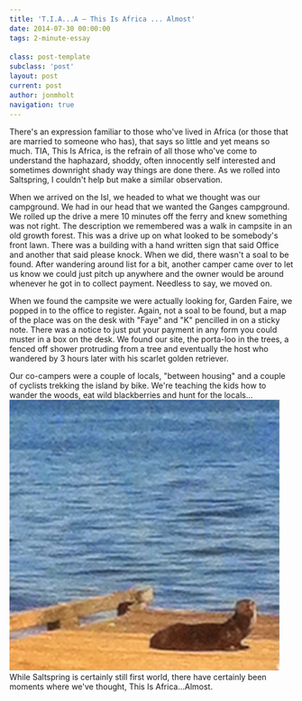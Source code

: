 ```yaml
---
title: 'T.I.A...A — This Is Africa ... Almost'
date: 2014-07-30 00:00:00 
tags: 2-minute-essay

class: post-template
subclass: 'post'
layout: post
current: post
author: jonmholt
navigation: true
---
```

There's an expression familiar to those who've lived in Africa (or those that are married to someone who has), that says so little and yet means so much. TIA, This Is Africa, is the refrain of all those who've come to understand the haphazard, shoddy, often innocently self interested and sometimes downright shady way things are done there. As we rolled into Saltspring, I couldn't help but make a similar observation.

When we arrived on the Isl, we headed to what we thought was our campground. We had in our head that we wanted the Ganges campground. We rolled up the drive a mere 10 minutes off the ferry and knew something was not right. The description we remembered was a walk in campsite in an old growth forest. This was a drive up on what looked to be somebody's front lawn. There was a building with a hand written sign that said Office and another that said please knock. When we did, there wasn't a soal to be found. After wandering around list for a bit, another camper came over to let us know we could just pitch up anywhere and the owner would be around whenever he got in to collect payment. Needless to say, we moved on. 

When we found the campsite we were actually looking for, Garden Faire, we popped in to the office to register. Again, not a soal to be found, but a map of the place was on the desk with "Faye" and "K" pencilled in on a sticky note. There was a notice to just put your payment in any form you could muster in a box on the desk. We found our site, the porta-loo in the trees, a fenced off shower protruding from a tree and eventually the host who wandered by 3 hours later with his scarlet golden retriever. 

Our co-campers were a couple of locals, "between housing" and a couple of cyclists trekking the island by bike. We're teaching the kids how to wander the woods, eat wild blackberries and hunt for the locals...
![](/content/images/2014/Aug/otter.jpg)
While Saltspring is certainly still first world, there have certainly been moments where we've thought, This Is Africa...Almost. 
